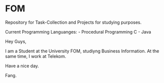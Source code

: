 # FOM
Repository for Task-Collection and Projects for studying purposes.

Current Programming Languanges:
      -     Procedural Programming C
      -     Java

Hey Guys,

I am a Student at the University FOM, studiyng Business Information. At the same time, I work at Telekom.

Have a nice day.

Fang.
